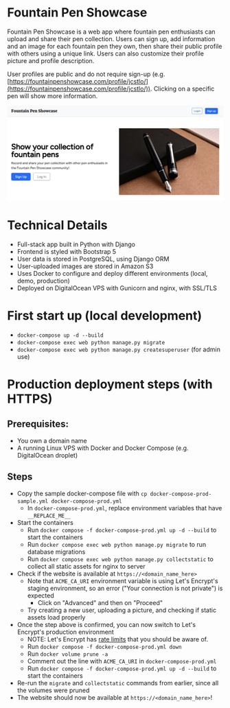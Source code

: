 # Fountain Pen Showcase

Fountain Pen Showcase is a web app where fountain pen enthusiasts can upload and share their pen collection. Users can sign up, add information and an image for each fountain pen they own, then share their public profile with others using a unique link. Users can also customize their profile picture and profile description.

User profiles are public and do not require sign-up (e.g. [https://fountainpenshowcase.com/profile/jcstlo/](https://fountainpenshowcase.com/profile/jcstlo/)). Clicking on a specific pen will show more information.

![image](static/images/readme.jpg)

# Technical Details

* Full-stack app built in Python with Django
* Frontend is styled with Bootstrap 5
* User data is stored in PostgreSQL, using Django ORM
* User-uploaded images are stored in Amazon S3
* Uses Docker to configure and deploy different environments (local, demo, production)
* Deployed on DigitalOcean VPS with Gunicorn and nginx, with SSL/TLS

# First start up (local development)

* `docker-compose up -d --build`
* `docker-compose exec web python manage.py migrate`
* `docker-compose exec web python manage.py createsuperuser` (for admin use)

# Production deployment steps (with HTTPS)

## Prerequisites:

* You own a domain name
* A running Linux VPS with Docker and Docker Compose (e.g. DigitalOcean droplet)

## Steps

* Copy the sample docker-compose file with `cp docker-compose-prod-sample.yml docker-compose-prod.yml`
  * In `docker-compose-prod.yml`, replace environment variables that have `__REPLACE_ME__`
* Start the containers
  * Run `docker compose -f docker-compose-prod.yml up -d --build` to start the containers
  * Run `docker compose exec web python manage.py migrate` to run database migrations
  * Run `docker compose exec web python manage.py collectstatic` to collect all static assets for nginx to server
* Check if the website is available at `https://<domain_name_here>`
  * Note that `ACME_CA_URI` environment variable is using Let's Encrypt's staging environment, so an error ("Your connection is not private") is expected
    * Click on "Advanced" and then on "Proceed"
  * Try creating a new user, uploading a picture, and checking if static assets load properly
* Once the step above is confirmed, you can now switch to Let's Encrypt's production environment
  * NOTE: Let's Encrypt has [rate limits](https://letsencrypt.org/docs/rate-limits/) that you should be aware of.
  * Run `docker compose -f docker-compose-prod.yml down`
  * Run `docker volume prune -a`
  * Comment out the line with `ACME_CA_URI` in `docker-compose-prod.yml`
  * Run `docker compose -f docker-compose-prod.yml up -d --build` to start the containers
* Re-run the `migrate` and `collectstatic` commands from earlier, since all the volumes were pruned
* The website should now be available at `https://<domain_name_here>`!